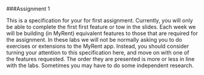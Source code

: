 ###Assignment 1

This is a specification for your for first assignment. Currently, you will only be able to complete the first first feature or tow in the slides. Each week we will be building (in MyRent) equivalent features to those that are required for the assignment. In these labs we will not be normally asking you to do exercises or extensions to the MyRent app. Instead, you should consider turning your attention to this specification here, and move on with one of the features requested. The order they are presented is more or less in line with the labs. Sometimes you may have to do some independent research.